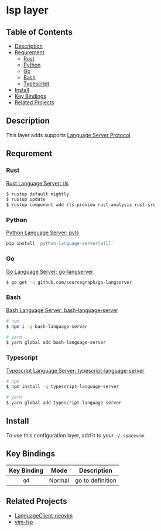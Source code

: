 # lsp layer

## Table of Contents

<!-- vim-markdown-toc GFM -->

* [Description](#description)
* [Requrement](#requrement)
  * [Rust](#rust)
  * [Python](#python)
  * [Go](#go)
  * [Bash](#bash)
  * [Typescript](#typescript)
* [Install](#install)
* [Key Bindings](#key-bindings)
* [Related Projects](#related-projects)

<!-- vim-markdown-toc -->

## Description

This layer adds supports [Language Server Protocol](https://langserver.org/).

## Requrement

### Rust

[Rust Language Server: rls](https://github.com/rust-lang-nursery/rls)

```bash
$ rustup default nightly
$ rustup update
$ rustup component add rls-preview rust-analysis rust-src
```

### Python

[Python Language Server: pyls](https://github.com/palantir/python-language-server)

```bash
pip install 'python-language-server[all]'
```

### Go

[Go Language Server: go-langserver](https://github.com/sourcegraph/go-langserver)

```bash
$ go get -u github.com/sourcegraph/go-langserver
```

### Bash

[Bash Language Server: bash-language-server](https://github.com/mads-hartmann/bash-language-server)

```bash
# npm
$ npm i -g bash-language-server

# yarn
$ yarn global add bash-language-server
```

### Typescript

[Typescript Language Server: typescript-language-server](https://github.com/theia-ide/typescript-language-server)

```bash
# npm
$ npm install -g typescript-language-server

# yarn
$ yarn global add typescript-language-server
```

## Install

To use this configuration layer, add it to your `~/.spacevim`.

## Key Bindings

Key Binding        | Mode   | Description
:---:              | :---:  | :---:
`gd`               | Normal | go to definition

## Related Projects

- [LanguageClient-neovim](https://github.com/autozimu/LanguageClient-neovim)
- [vim-lsp](https://github.com/prabirshrestha/vim-lsp)
